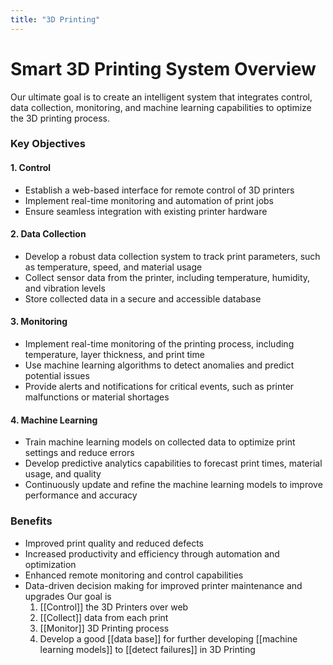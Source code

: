 ```yaml
---
title: "3D Printing"
---
```

**Smart 3D Printing System Overview**
=====================================

Our ultimate goal is to create an intelligent system that integrates control, data collection, monitoring, and machine learning capabilities to optimize the 3D printing process.

### Key Objectives

#### 1. **Control**

* Establish a web-based interface for remote control of 3D printers
* Implement real-time monitoring and automation of print jobs
* Ensure seamless integration with existing printer hardware

#### 2. **Data Collection**

* Develop a robust data collection system to track print parameters, such as temperature, speed, and material usage
* Collect sensor data from the printer, including temperature, humidity, and vibration levels
* Store collected data in a secure and accessible database

#### 3. **Monitoring**

* Implement real-time monitoring of the printing process, including temperature, layer thickness, and print time
* Use machine learning algorithms to detect anomalies and predict potential issues
* Provide alerts and notifications for critical events, such as printer malfunctions or material shortages

#### 4. **Machine Learning**

* Train machine learning models on collected data to optimize print settings and reduce errors
* Develop predictive analytics capabilities to forecast print times, material usage, and quality
* Continuously update and refine the machine learning models to improve performance and accuracy

### Benefits

* Improved print quality and reduced defects
* Increased productivity and efficiency through automation and optimization
* Enhanced remote monitoring and control capabilities
* Data-driven decision making for improved printer maintenance and upgrades
Our goal is 
	1. [[Control]] the 3D Printers over web 
	2. [[Collect]] data from each print 
	3. [[Monitor]] 3D Printing process
	4. Develop a good [[data base]] for further developing [[machine learning models]] to [[detect failures]] in 3D Printing